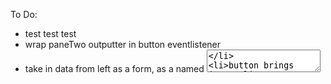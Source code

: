 To Do:
*   test test test
*   wrap paneTwo outputter in button eventlistener
*   take in data from left as a form, as a named <textarea>
*   button brings input
*   output appears
*   Incorporate the CSS from codepen css tricks!
*   the RegEx logic
*   As you watch Brad Schiff, add his recommended Git, CSS, Gulp 
structures
*   Monkey around with the RegEx, esp per MissingManual p. 444
*  Invent a generic header, footer, css/boot loader lines for the html projects I do to look unified.


Wireframe:
"Reqular Expression Tester"<br>
Enter string to search<br>
RADIO BUTTONS for
linux history, server log, UN millenial goals I, II, The Prince, The Little Prince(Eng), Simpsons Scripts, Canterbury Prologue, Hillary's Emails, Trump's AZ speech<br>
regular expression to use<br>
BOX<br>
examples of RE's<br>
types of searches<br>
BUTTONS <br>
<br><br>
results in next column or resposive for phone<br>
DIFFERENT COLOR<br>
results genera<br>
TOTAL WORDS, TIME FOR SEARCH<br>

